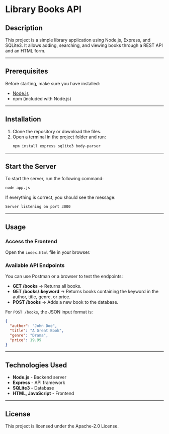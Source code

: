 # Library Books API

## Description
This project is a simple library application using Node.js, Express, and SQLite3. It allows adding, searching, and viewing books through a REST API and an HTML form.

---

## Prerequisites
Before starting, make sure you have installed:
- [Node.js](https://nodejs.org/)
- npm (included with Node.js)

---

## Installation
1. Clone the repository or download the files.
2. Open a terminal in the project folder and run:
    ```sh
    npm install express sqlite3 body-parser
    ```

---

## Start the Server
To start the server, run the following command:
```sh
node app.js
```
If everything is correct, you should see the message:
```
Server listening on port 3000
```

---

## Usage
### Access the Frontend
Open the `index.html` file in your browser.

### Available API Endpoints
You can use Postman or a browser to test the endpoints:
- **GET /books** → Returns all books.
- **GET /books/:keyword** → Returns books containing the keyword in the author, title, genre, or price.
- **POST /books** → Adds a new book to the database.

For `POST /books`, the JSON input format is:
```json
{
  "author": "John Doe",
  "title": "A Great Book",
  "genre": "Drama",
  "price": 19.99
}
```

---

## Technologies Used
- **Node.js** - Backend server
- **Express** - API framework
- **SQLite3** - Database
- **HTML, JavaScript** - Frontend

---

## License
This project is licensed under the Apache-2.0 License.
```